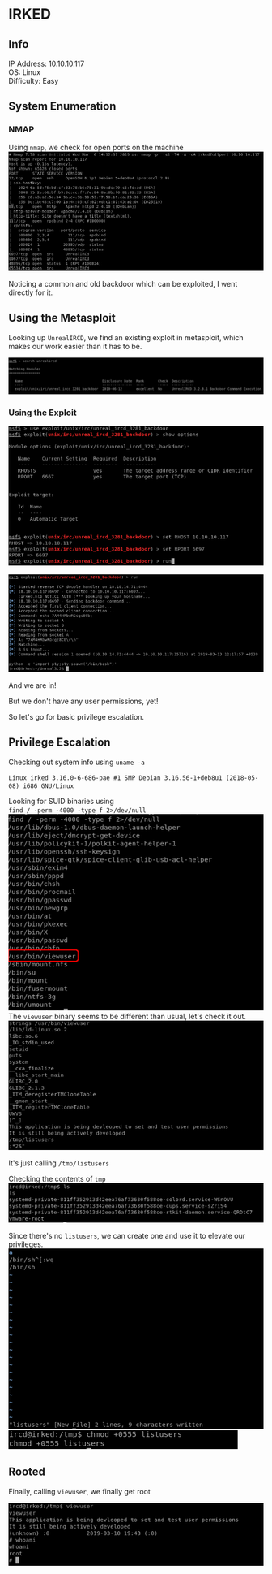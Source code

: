 # IRKED
## Info

IP Address: 10.10.10.117  
OS: Linux  
Difficulty: Easy  

## System Enumeration

### NMAP

Using `nmap`, we check for open ports on the machine  
![Nmap](boxImages/Irked/nmap.png "nmap")

Noticing a common and old backdoor which can be exploited, I went directly for it.  

## Using the Metasploit

Looking up `UnrealIRCD`, we find an existing exploit in metasploit, which makes our work easier than it has to be.  

![Unreal Exploit Found](boxImages/Irked/unrealExploitFound.png "Unreal Exploit Found")

### Using the Exploit

![Unreal Exploit Config](boxImages/Irked/unrealExploitConfig.png "Unreal Exploit Config")

![Unreal Exploited](boxImages/Irked/unrealExploited.png "Unreal Exploited")

And we are in!   

But we don't have any user permissions, yet!  

So let's go for basic privilege escalation.  

## Privilege Escalation

Checking out system info using `uname -a` 

```
Linux irked 3.16.0-6-686-pae #1 SMP Debian 3.16.56-1+deb8u1 (2018-05-08) i686 GNU/Linux
```
Looking for SUID binaries using  
`find / -perm -4000 -type f 2>/dev/null`
![SUID](boxImages/Irked/suidfound.png "SUID found")
The `viewuser` binary seems to be different than usual, let's check it out.  
![view user](boxImages/Irked/viewUser.png "ViewUser")

It's just calling `/tmp/listusers`  

Checking the contents of `tmp`
![ls tmp](boxImages/Irked/lstmp.png "tmp/ ls")

Since there's no `listusers`, we can create one and use it to elevate our privileges.  
![list users](boxImages/Irked/listusers.png "List users")
![Permissions](boxImages/Irked/permissionlistuser.png "Permissions")

## Rooted

Finally, calling `viewuser`, we finally get root  

![Rooted](boxImages/Irked/rooted.png "Rooted")



